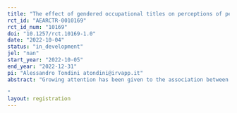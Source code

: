 ```yaml
---
title: "The effect of gendered occupational titles on perceptions of peers’ and potential clients"
rct_id: "AEARCTR-0010169"
rct_id_num: "10169"
doi: "10.1257/rct.10169-1.0"
date: "2022-10-04"
status: "in_development"
jel: "nan"
start_year: "2022-10-05"
end_year: "2022-12-31"
pi: "Alessandro Tondini atondini@irvapp.it"
abstract: "Growing attention has been given to the association between gendered language and labour market outcomes for women, as across countries a clear negative correlation emerges between those languages that allow for a gender declination and women’s average status in the labour market (Jakiela and Ozier, 2019). However, the extent to which gendered language impacts negatively the labour market outcomes of women is still uncertain. Research effort, mainly in the field of social psychology, has been devoted to understanding the potential detrimental effects of using feminine job titles on the evaluation of female professionals. It has been shown, for example, that female professionals with a feminine job titles receive less favourable evaluations than both male professionals and female professional with a masculine job title (Formanowicz and Sczesny, 2016) and are perceived by men as less warm and less competent, with the consequence of having a lower chance of being employed (Budziszewska et al., 2014). We study this phenomenon in the case of Italy, a country with comparatively low female labour market outcomes, and Italian, a language that requires a gender declination, in a setting of high-skilled professionals working in a relatively wealthy region. In our sample, a significant portion of female professionals in different occupations employ the male declination in their professional life, as this is seen as a way to avoid gender stereotypes and gender discrimination. To test whether this mechanism is at play, we run a vignette study on a sample of high-skilled workers where different (female) professional figures for a specific profession are randomly presented in different scenarios, either as potential colleagues or service-providers, with the female or male gender-declination of the professional title. We measure whether the same individual, with the same observable characteristics, is ranked lower from potential colleagues or clients when presented with the female declination of the professional title. 
"
layout: registration
---
```


